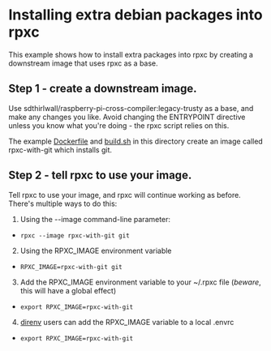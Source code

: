 # Installing extra debian packages into rpxc

This example shows how to install extra packages into rpxc by creating a
downstream image that uses rpxc as a base.

## Step 1 - create a downstream image.

Use sdthirlwall/raspberry-pi-cross-compiler:legacy-trusty as a base, and make any changes you
like. Avoid changing the ENTRYPOINT directive unless you know what you're doing - the rpxc script relies on this.

The example [Dockerfile](Dockerfile) and [build.sh](build.sh) in this directory create an image called rpxc-with-git which installs git.

## Step 2 - tell rpxc to use your image.

Tell rpxc to use your image, and rpxc will continue working as before.
There's multiple ways to do this:

1. Using the --image command-line parameter:
  * `rpxc --image rpxc-with-git git`

2. Using the RPXC_IMAGE environment variable
  * `RPXC_IMAGE=rpxc-with-git git`

3. Add the RPXC_IMAGE environment variable to your ~/.rpxc file (*beware*, this will have a global effect)
  * `export RPXC_IMAGE=rpxc-with-git`

4. [direnv](http://direnv.net/) users can add the RPXC_IMAGE variable to a local .envrc
  * `export RPXC_IMAGE=rpxc-with-git`

